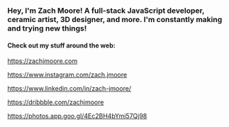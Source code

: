 ### Hey, I'm Zach Moore! A full-stack JavaScript developer, ceramic artist, 3D designer, and more. I'm constantly making and trying new things!

#### Check out my stuff around the web:

https://zachjmoore.com

https://www.instagram.com/zach.jmoore

https://www.linkedin.com/in/zach-jmoore/

https://dribbble.com/zachjmoore

https://photos.app.goo.gl/4Ec2BH4bYmi57Qj98

<!--
**ZachJMoore/zachjmoore** is a ✨ _special_ ✨ repository because its `README.md` (this file) appears on your GitHub profile.

Here are some ideas to get you started:

- 🔭 I’m currently working on ...
- 🌱 I’m currently learning ...
- 👯 I’m looking to collaborate on ...
- 🤔 I’m looking for help with ...
- 💬 Ask me about ...
- 📫 How to reach me: ...
- 😄 Pronouns: ...
- ⚡ Fun fact: ...
-->
